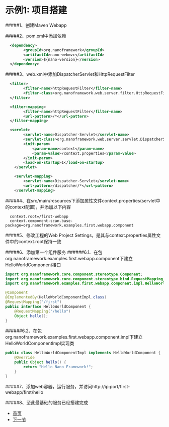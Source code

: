 示例1: 项目搭建
====

#####1、创建Maven Webapp

#####2、pom.xml中添加依赖
```xml
  <dependency>
		<groupId>org.nanoframework</groupId>
		<artifactId>nano-webmvc</artifactId>
		<version>${nano-version}</version>
  </dependency>
```

#####3、web.xml中添加DispatcherServlet和HttpRequestFilter
```xml
  <filter>
		<filter-name>httpRequestFilter</filter-name>
		<filter-class>org.nanoframework.web.server.filter.HttpRequestFilter</filter-class>
  </filter>

  <filter-mapping>
		<filter-name>httpRequestFilter</filter-name>
		<url-pattern>/*</url-pattern>
  </filter-mapping>

  <servlet>
		<servlet-name>Dispatcher-Servlet</servlet-name>
		<servlet-class>org.nanoframework.web.server.servlet.DispatcherServlet</servlet-class>
		<init-param>
			<param-name>context</param-name>
			<param-value>/context.properties</param-value>
		</init-param>
		<load-on-startup>1</load-on-startup>
	</servlet>

	<servlet-mapping>
		<servlet-name>Dispatcher-Servlet</servlet-name>
		<url-pattern>/dispatcher/*</url-pattern>
	</servlet-mapping>
```

#####4、在src/main/resources下添加属性文件context.properties(servlet中的context配置)，并添加以下内容
```properties
  context.root=/first-webapp
  context.component-scan.base-package=org.nanoframework.examples.first.webapp.component
```

#####5、修改工程的Web Project Settings，是其与context.properties属性文件中的context.root保持一致

#####6、添加第一个组件服务
######6.1、在包org.nanoframework.examples.first.webapp.component下建立HelloWorldComponent接口
```java
import org.nanoframework.core.component.stereotype.Component;
import org.nanoframework.core.component.stereotype.bind.RequestMapping;
import org.nanoframework.examples.first.webapp.component.impl.HelloWorldComponentImpl;

@Component
@ImplementedBy(HelloWorldComponentImpl.class)
@RequestMapping("/first")
public interface HelloWorldComponent {
	@RequestMapping("/hello")
	Object hello();
}
```
######6.2、在包org.nanoframework.examples.first.webapp.component.impl下建立HelloWorldComponentImpl实现类
```java
public class HelloWorldComponentImpl implements HelloWorldComponent {
	@Override
	public Object hello() {
		return "Hello Nano Framework!";
	}
}
```

#####7、添加web容器，运行服务，并访问http://ip:port/first-webapp/first/hello

#####8、至此最基础的服务已经搭建完成

- [首页](https://github.com/nano-projects/nano-framework/blob/master/README.md)
- [下一节](examples-01.md)
